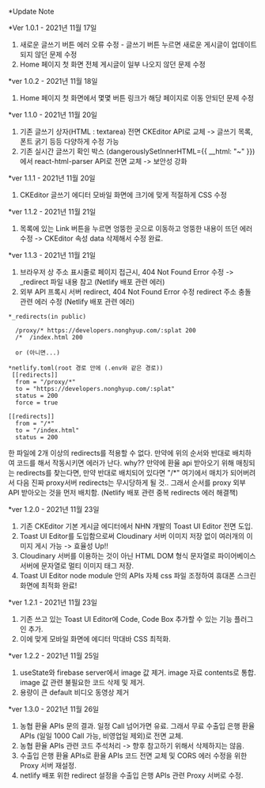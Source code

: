 *Update Note
  
  *Ver 1.0.1 - 2021년 11월 17일
   1. 새로운 글쓰기 버튼 에러 오류 수정 - 글쓰기 버튼 누르면 새로운 게시글이 업데이트 되지 않던 문제 수정
   2. Home 페이지 첫 화면 전체 게시글이 일부 나오지 않던 문제 수정

  *ver 1.0.2 - 2021년 11월 18일
   1. Home 페이지 첫 화면에서 몇몇 버튼 링크가 해당 페이지로 이동 안되던 문제 수정

  *ver 1.1.0 - 2021년 11월 20일
   1. 기존 글쓰기 상자(HTML : textarea) 전면 CKEditor API로 교체 -> 글쓰기 목록, 폰트 굵기 등등 다양하게 수정 가능
   2. 기존 실시간 글쓰기 확인 박스 (dangerouslySetInnerHTML={{ __html: "~" }})에서 react-html-parser API로 전면 교체 -> 보안성 강화

  *ver 1.1.1 - 2021년 11월 20일
   1. CKEditor 글쓰기 에디터 모바일 화면에 크기에 맞게 적절하게 CSS 수정

  *ver 1.1.2 - 2021년 11월 21일
   1. 목록에 있는 Link 버튼을 누르면 엉뚱한 곳으로 이동하고 엉뚱한 내용이 뜨던 에러 수정 -> CKEditor 속성 data 삭제해서 수정 완료.
   
  *ver 1.1.3 - 2021년 11월 21일
   1. 브라우저 상 주소 표시줄로 페이지 접근시, 404 Not Found Error 수정 -> _redirect 파일 내용 참고  (Netlify 배포 관련 에러)
   2. 외부 API 프록시 서버 redirect, 404 Not Found Error 수정 redirect 주소 충돌 관련 에러 수정  (Netlify 배포 관련 에러)
    
    *_redirects(in public)
      
      /proxy/* https://developers.nonghyup.com/:splat 200
      /*  /index.html 200
     
      or (아니면...)
      
    *netlify.toml(root 경로 안에 (.env와 같은 경로))
     [[redirects]]
      from = "/proxy/*"
      to = "https://developers.nonghyup.com/:splat"
      status = 200
      force = true

    [[redirects]]
      from = "/*"
      to = "/index.html"
      status = 200
      
   한 파일에 2개 이상의 redirects를 적용할 수 없다. 만약에 위의 순서와 반대로 배치하여 코드를 해서 작동시키면 에러가 난다.
   why?? 만약에 환율 api 받아오기 위해 매칭되는 redirects를 찾는다면, 만약 반대로 배치되어 있다면 "/*" 여기에서 매치가 되어버려서
   다음 진짜 proxy서버 redirects는 무시당하게 될 것.. 그래서 순서를 proxy 외부 API 받아오는 것을 먼저 배치함. (Netlify 배포 관련 중복 redirects 에러 해결책)
   
   *ver 1.2.0 - 2021년 11월 23일
   1. 기존 CKEditor 기본 게시글 에디터에서 NHN 개발의 Toast UI Editor 전면 도입.
   2. Toast UI Editor를 도입함으로써 Cloudinary 서버 이미지 저장 없이 여러개의 이미지 게시 가능 -> 효율성 Up!!
   3. Cloudinary 서버를 이용하는 것이 아닌 HTML DOM 형식 문자열로 파이어베이스 서버에 문자열로 멀티 이미지 태그 저장.  
   4. Toast UI Editor node module 안의 APIs 자체 css 파일 조정하여 휴대폰 스크린화면에 최적화 완료!

   *ver 1.2.1 - 2021년 11월 23일
   1. 기존 쓰고 있는 Toast UI Editor에 Code, Code Box 추가할 수 있는 기능 플러그인 추가.
   2. 이에 맞게 모바일 화면에 에디터 막대바 CSS 최적화.
   
   *ver 1.2.2 - 2021년 11월 25일
   1. useState와 firebase server에서 image 값 제거. image 자료 contents로 통합. image 값 관련 불필요한 코드 삭제 및 제거.
   2. 용량이 큰 default 비디오 동영상 제거 
   
   *ver 1.3.0 - 2021년 11월 26일
   1. 농협 환율 APIs 문의 결과. 일정 Call 넘어가면 유료. 그래서 무료 수출입 은행 환율 APIs (일일 1000 Call 가능, 비영업일 제외)로 전면 교체.
   2. 농협 환율 APIs 관련 코드 주석처리 -> 향후 참고하기 위해서 삭제하지는 않음.
   3. 수출입 은행 환율 APIs로 환율 APIs 코드 전면 교체 및 CORS 에러 수정을 위한 Proxy 서버 재설정.
   4. netlify 배포 위한 redirect 설정을 수출입 은행 APIs 관련 Proxy 서버로 수정.

